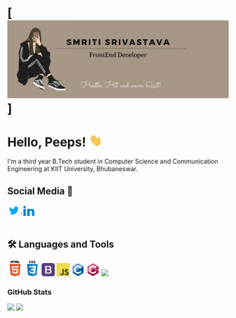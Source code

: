 # [![smriti srivastava header](https://raw.githubusercontent.com/Smriti129/Smriti129/main/header.png)]

# Hello, Peeps! <img src="https://raw.githubusercontent.com/Smriti129/Smriti129/main/wave.gif" width="30px">
<p font-size="22px">I'm a third year B.Tech student in Computer Science and Communication Engineering at KIIT University, Bhubaneswar.</p> 

## Social Media 📱
<a href="https://twitter.com/shining_sun_126">
  <img align="center" alt="Smriti Srivastava | Twitter" width="30px" src="https://raw.githubusercontent.com/Smriti129/Smriti129/main/twitter-unscreen.gif" />
</a>
<a href="https://www.linkedin.com/in/smriti-srivastava-97a9871a1/">
  <img align="center" alt="Smriti Srivastava | LinkedIn" width="30px" src="https://raw.githubusercontent.com/Smriti129/Smriti129/main/linkedin-unscreen.gif" />
</a>

<br/>
<br/>

## 🛠️ Languages and Tools
<code><img height="35" src="https://raw.githubusercontent.com/github/explore/80688e429a7d4ef2fca1e82350fe8e3517d3494d/topics/html/html.png"></code>
<code><img height="35" src="https://raw.githubusercontent.com/github/explore/80688e429a7d4ef2fca1e82350fe8e3517d3494d/topics/css/css.png"></code>
<code><img height="30" src="https://raw.githubusercontent.com/github/explore/80688e429a7d4ef2fca1e82350fe8e3517d3494d/topics/bootstrap/bootstrap.png"></code>
<code><img height="30" src="https://raw.githubusercontent.com/github/explore/80688e429a7d4ef2fca1e82350fe8e3517d3494d/topics/javascript/javascript.png"></code>
<code><img height="30" src="https://raw.githubusercontent.com/devicons/devicon/master/icons/c/c-original.svg"></code> 
<code><img height="30" src="https://raw.githubusercontent.com/devicons/devicon/master/icons/cplusplus/cplusplus-original.svg"></code>
<code><img height="30" src="https://www.vectorlogo.zone/logos/tailwindcss/tailwindcss-icon.svg"></code>


### GitHub Stats
<img src="https://github-readme-stats.vercel.app/api/top-langs/?username=Smriti129&layout=compact&&show_icons=true&title_color=ffffff&icon_color=bb2acf&text_color=daf7dc&bg_color=151515">
<img src="https://github-readme-stats.vercel.app/api?username=Smriti129&&show_icons=true&title_color=ffffff&icon_color=bb2acf&text_color=daf7dc&bg_color=151515">

